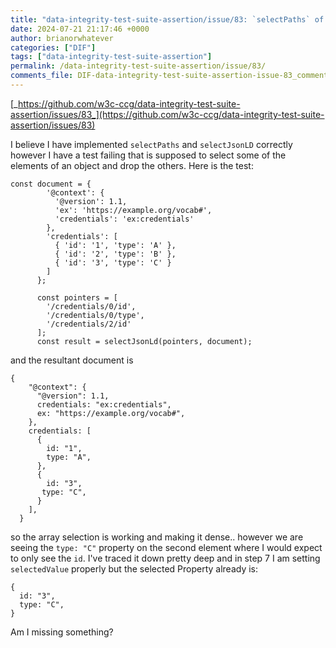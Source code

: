 ```yaml
---
title: "data-integrity-test-suite-assertion/issue/83: `selectPaths` of partial object in array"
date: 2024-07-21 21:17:46 +0000
author: brianorwhatever
categories: ["DIF"]
tags: ["data-integrity-test-suite-assertion"]
permalink: /data-integrity-test-suite-assertion/issue/83/
comments_file: DIF-data-integrity-test-suite-assertion-issue-83_comments
---
```


[_https://github.com/w3c-ccg/data-integrity-test-suite-assertion/issues/83_](https://github.com/w3c-ccg/data-integrity-test-suite-assertion/issues/83)

I believe I have implemented `selectPaths` and `selectJsonLD` correctly however I have a test failing that is supposed to select some of the elements of an object and drop the others. Here is the test:

```
const document = {
        '@context': {
          '@version': 1.1,
          'ex': 'https://example.org/vocab#',
          'credentials': 'ex:credentials'
        },
        'credentials': [
          { 'id': '1', 'type': 'A' },
          { 'id': '2', 'type': 'B' },
          { 'id': '3', 'type': 'C' }
        ]
      };

      const pointers = [
        '/credentials/0/id',
        '/credentials/0/type',
        '/credentials/2/id'
      ];
      const result = selectJsonLd(pointers, document);
  ```

and the resultant document is

```
{
    "@context": {
      "@version": 1.1,
      credentials: "ex:credentials",
      ex: "https://example.org/vocab#",
    },
    credentials: [
      {
        id: "1",
        type: "A",
      },
      {
        id: "3",
       type: "C",
      }
    ],
  }
  ```

so the array selection is working and making it dense.. however we are seeing the `type: "C"` property on the second element where I would expect to only see the `id`. I've traced it down pretty deep and in step 7 I am setting `selectedValue` properly but the selected Property already is:

```
{
  id: "3",
  type: "C",
}
```

Am I missing something?